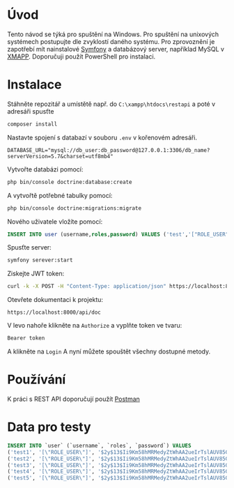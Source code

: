 # Úvod
Tento návod se týká pro spuštění na Windows. Pro spuštění na unixových systémech postupujte dle zvyklostí daného systému.
Pro zprovoznění je zapotřebí mít nainstalové [Symfony](https://symfony.com/ "Symfony") a databázový server, například MySQL v [XMAPP](https://www.apachefriends.org/ "XMAPP"). Doporučuji použít PowerShell pro instalaci.

# Instalace
Stáhněte repozitář a umístětě např. do `C:\xampp\htdocs\restapi` a poté v adresáři spusťte
```sh
composer install
```

Nastavte spojení s databazí v souboru `.env` v kořenovém adresáři.
```env
DATABASE_URL="mysql://db_user:db_password@127.0.0.1:3306/db_name?serverVersion=5.7&charset=utf8mb4"
```

Vytvořte databázi pomocí:
```sh
php bin/console doctrine:database:create
```

A vytvořtě potřebné tabulky pomocí:
```sh
php bin/console doctrine:migrations:migrate
```

Nového uživatele vložíte pomocí:
```sql
INSERT INTO user (username,roles,password) VALUES ('test','["ROLE_USER"]','$2y$13$Ii9Km58hMRMedyZtWhAA2ueIrTslAUV85GEmfZ9azLYmc.eVcqMNS');
```

Spusťte server:
```sh
symfony serever:start
```

Ziskejte JWT token:
```sh
curl -k -X POST -H "Content-Type: application/json" https://localhost:8000/api/login_check --data {\"username\":\"test\",\"password\":\"test\"}
```

Otevřete dokumentaci k projektu:
```url
https://localhost:8000/api/doc
```

V levo nahoře klikněte na `Authorize` a vyplňte token ve tvaru:
```sh
Bearer token
```
A klikněte na `Login`
A nyní můžete spouštět všechny dostupné metody.

# Používání
K práci s REST API doporučují použít [Postman](https://www.postman.com/ "Postman")

# Data pro testy
```sql
INSERT INTO `user` (`username`, `roles`, `password`) VALUES
('test1', '[\"ROLE_USER\"]', '$2y$13$Ii9Km58hMRMedyZtWhAA2ueIrTslAUV85GEmfZ9azLYmc.eVcqMNS'),
('test2', '[\"ROLE_USER\"]', '$2y$13$Ii9Km58hMRMedyZtWhAA2ueIrTslAUV85GEmfZ9azLYmc.eVcqMNS'),
('test3', '[\"ROLE_USER\"]', '$2y$13$Ii9Km58hMRMedyZtWhAA2ueIrTslAUV85GEmfZ9azLYmc.eVcqMNS'),
('test4', '[\"ROLE_USER\"]', '$2y$13$Ii9Km58hMRMedyZtWhAA2ueIrTslAUV85GEmfZ9azLYmc.eVcqMNS'),
('test5', '[\"ROLE_USER\"]', '$2y$13$Ii9Km58hMRMedyZtWhAA2ueIrTslAUV85GEmfZ9azLYmc.eVcqMNS');
```
